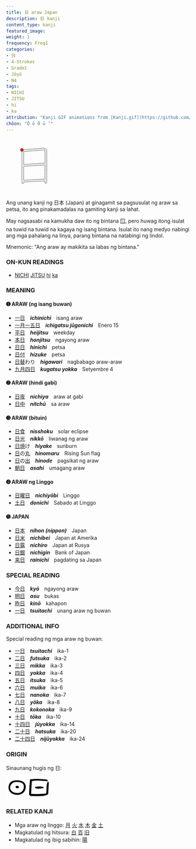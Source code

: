 ```yaml
---
title: 日 araw Japan
description: 日 kanji
content_type: kanji
featured_image:
weight: 1
frequency: Freq1
categories:
- 日
- 4-Strokes
- Grade1
- Jōyō
- N4
tags:
- NICHI
- JITSU
- hi
- ka
attribution: "Kanji GIF animations from [Kanji.gif](https://github.com/jcsirot/kanji.gif) by Jean-Christophe Sirot, originally from the [KanjiVG](https://kanjivg.tagaini.net/) project by Ulrich Apel. Kanji illustrations from [Wiktionary](https://en.wiktionary.org/). All under [CC BY-SA 3.0](https://creativecommons.org/licenses/by-sa/3.0/) license. Edit this page at [Github](https://github.com/tim0g/tim/blob/main/content/kanji/character/日/index.md)."
chōon: "Ō ō Ū ū ’"
---
```

<img class="kanji" alt="日 kanji" src="日.gif" width="150px" height="150px">

Ang unang kanji ng 日本 (Japan) at ginagamit sa pagsusulat ng araw sa petsa, ito ang pinakamadalas na gamiting kanji sa lahat.

May nagsasabi na kamukha daw ito ng bintana 🪟, pero huwag itong isulat na tuwid na tuwid na kagaya ng isang bintana. Isulat ito nang medyo nabingi ang mga pahalang na linya, parang bintana na natabingi ng lindol.

Mnemonic: "Ang araw ay makikita sa labas ng bintana."

### ON-KUN READINGS

- [NICHI](https://timog.org/tags/nichi) [JITSU](https://timog.org/tags/jitsu) [hi](https://timog.org/tags/hi) [ka](https://timog.org/tags/ka)

### MEANING

#### ➊ **ARAW** (ng isang buwan)
  - [一](https://timog.org/kanji/一)[日](https://timog.org/kanji/日)　***ichinichi***　isang araw
  - [一](https://timog.org/kanji/一)[月](https://timog.org/kanji/月)[一](https://timog.org/kanji/一)[五](https://timog.org/kanji/五)[日](https://timog.org/kanji/日)　***ichigatsu jūgonichi***　Enero 15
  - [平](https://timog.org/kanji/平)[日](https://timog.org/kanji/日)　***heijitsu***　weekday
  - [本](https://timog.org/kanji/本)[日](https://timog.org/kanji/日)　***honjitsu***　ngayong araw 
  - [日](https://timog.org/kanji/日)[日](https://timog.org/kanji/日)　***hinichi***　petsa
  - [日](https://timog.org/kanji/日)[付](https://timog.org/kanji/付)　***hizuke***　petsa
  - [日](https://timog.org/kanji/日)[替](https://timog.org/kanji/替)わり　***higawari***　nagbabago araw-araw
  - [九](https://timog.org/kanji/九)[月](https://timog.org/kanji/月)[四](https://timog.org/kanji/四)[日](https://timog.org/kanji/日)　***kugatsu yokka***　Setyembre 4
  

#### ➋ **ARAW** (hindi gabi)
  - [日](https://timog.org/kanji/日)[夜](https://timog.org/kanji/夜)　***nichiya***　araw at gabi
  - [日](https://timog.org/kanji/日)[中](https://timog.org/kanji/中)　***nitchū***　sa araw
  
#### ➌ **ARAW** (bituin)
  - [日](https://timog.org/kanji/日)[食](https://timog.org/kanji/食)　***nisshoku***　solar eclipse
  - [日](https://timog.org/kanji/日)[光](https://timog.org/kanji/光)　***nikkō***　liwanag ng araw
  - [日](https://timog.org/kanji/日)[焼](https://timog.org/kanji/焼)け　***hiyake***　sunburn
  - [日](https://timog.org/kanji/日)の[丸](https://timog.org/kanji/丸)　***hinomaru***　Rising Sun flag
  - [日](https://timog.org/kanji/日)の[出](https://timog.org/kanji/出)　***hinode***　pagsikat ng araw
  - [朝](https://timog.org/kanji/朝)[日](https://timog.org/kanji/日)　***asahi***　umagang araw

#### ➍ **ARAW** ng Linggo
  - [日](https://timog.org/kanji/日)[曜](https://timog.org/kanji/曜)[日](https://timog.org/kanji/日)　***nichiyōbi***　Linggo
  - [土](https://timog.org/kanji/土)[日](https://timog.org/kanji/日)　***donichi***　Sabado at Linggo

#### ➎ **JAPAN**
  - [日](https://timog.org/kanji/日)[本](https://timog.org/kanji/本)　***nihon (nippon)***　Japan
  - [日](https://timog.org/kanji/日)[米](https://timog.org/kanji/米)　***nichibei***　Japan at Amerika
  - [日](https://timog.org/kanji/日)[露](https://timog.org/kanji/露)　***nichiro***　Japan at Rusya
  - [日](https://timog.org/kanji/日)[銀](https://timog.org/kanji/銀)　***nichigin***　Bank of Japan
  - [来](https://timog.org/kanji/来)[日](https://timog.org/kanji/日)　***rainichi***　pagdating sa Japan

### SPECIAL READING
  - [今](https://timog.org/kanji/今)[日](https://timog.org/kanji/日)　***kyō***　ngayong araw
  - [明](https://timog.org/kanji/明)[日](https://timog.org/kanji/日)　***asu***　bukas
  - [昨](https://timog.org/kanji/昨)[日](https://timog.org/kanji/日)　***kinō***　kahapon
  - [一](https://timog.org/kanji/一)[日](https://timog.org/kanji/日)　***tsuitachi***　unang araw ng buwan
  
### ADDITIONAL INFO

Special reading ng mga araw ng buwan:
  - [一](https://timog.org/kanji/一)[日](https://timog.org/kanji/日)　***tsuitachi***　ika-1
  - [二](https://timog.org/kanji/二)[日](https://timog.org/kanji/日)　***futsuka***　ika-2
  - [三](https://timog.org/kanji/三)[日](https://timog.org/kanji/日)　***mikka***　ika-3
  - [四](https://timog.org/kanji/四)[日](https://timog.org/kanji/日)　***yokka***　ika-4
  - [五](https://timog.org/kanji/五)[日](https://timog.org/kanji/日)　***itsuka***　ika-5
  - [六](https://timog.org/kanji/六)[日](https://timog.org/kanji/日)　***muika***　ika-6
  - [七](https://timog.org/kanji/七)[日](https://timog.org/kanji/日)　***nanoka***　ika-7
  - [八](https://timog.org/kanji/八)[日](https://timog.org/kanji/日)　***yōka***　ika-8
  - [九](https://timog.org/kanji/九)[日](https://timog.org/kanji/日)　***kokonoka***　ika-9
  - [十](https://timog.org/kanji/十)[日](https://timog.org/kanji/日)　***tōka***　ika-10
  - [十](https://timog.org/kanji/十)[四](https://timog.org/kanji/四)[日](https://timog.org/kanji/日)　***jūyokka***　ika-14
  - [二](https://timog.org/kanji/二)[十](https://timog.org/kanji/十)[日](https://timog.org/kanji/日)　***hatsuka***　ika-20
  - [二](https://timog.org/kanji/二)[十](https://timog.org/kanji/十)[四](https://timog.org/kanji/四)[日](https://timog.org/kanji/日)　***nijūyokka***　ika-24

### ORIGIN

Sinaunang hugis ng 日:

<img src="60px-日-bronze.svg.png"><img src="60px-日-oracle.svg.png">

### RELATED KANJI

- Mga araw ng linggo: [月](https://timog.org/kanji/月) [火](https://timog.org/kanji/火) [水](https://timog.org/kanji/水) [木](https://timog.org/kanji/木) [金](https://timog.org/kanji/金) [土](https://timog.org/kanji/土)
- Magkatulad ng hitsura: [白](https://timog.org/kanji/白) [百](https://timog.org/kanji/百) [旧](https://timog.org/kanji/旧)
- Magkatulad ng ibig sabihin: [陽](https://timog.org/kanji/陽)